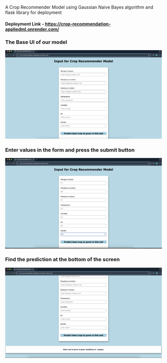 A Crop Recommender Model using Gaussian Naive Bayes algorithm and flask library for deployment

#### Deployment Link - https://crop-recommendation-appliedml.onrender.com/

### The Base UI of our model

![BASE UI](images/Model_UI_Base_Page.jpeg)

### Enter values in the form and press the submit button

![enter values](images/Values_entered.jpeg)

### Find the prediction at the bottom of the screen

![prediction](images/Predicted_value.jpeg)